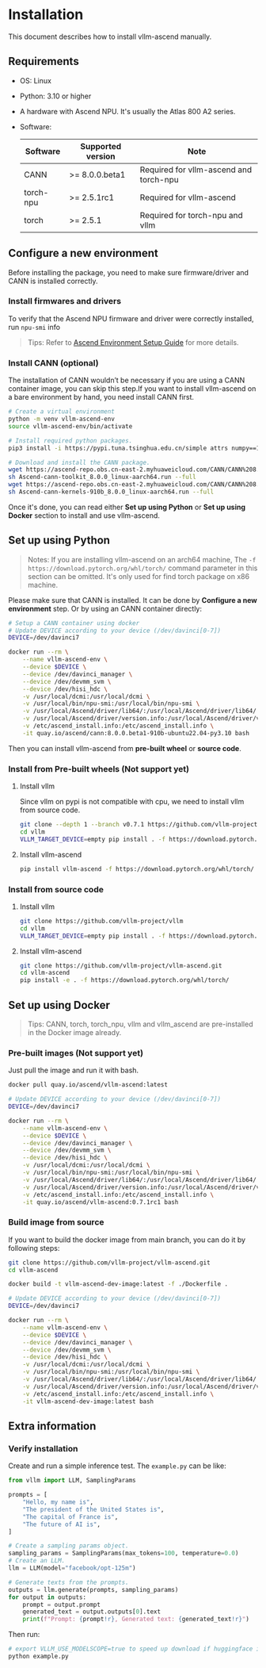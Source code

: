# Installation

This document describes how to install vllm-ascend manually.

## Requirements

- OS: Linux
- Python: 3.10 or higher
- A hardware with Ascend NPU. It's usually the Atlas 800 A2 series.
- Software:

    | Software     | Supported version | Note |
    | ------------ | ----------------- | ---- | 
    | CANN         | >= 8.0.0.beta1    | Required for vllm-ascend and torch-npu |
    | torch-npu    | >= 2.5.1rc1       | Required for vllm-ascend |
    | torch        | >= 2.5.1          | Required for torch-npu and vllm |

## Configure a new environment

Before installing the package,  you need to make sure firmware/driver and CANN is installed correctly.

### Install firmwares and drivers

To verify that the Ascend NPU firmware and driver were correctly installed, run `npu-smi` info

> Tips: Refer to [Ascend Environment Setup Guide](https://ascend.github.io/docs/sources/ascend/quick_install.html) for more details.

### Install CANN (optional)

The installation of CANN wouldn’t be necessary if you are using a CANN container image, you can skip this step.If you want to install vllm-ascend on a bare environment by hand, you need install CANN first.

```bash
# Create a virtual environment
python -m venv vllm-ascend-env
source vllm-ascend-env/bin/activate

# Install required python packages.
pip3 install -i https://pypi.tuna.tsinghua.edu.cn/simple attrs numpy==1.24.0 decorator sympy cffi pyyaml pathlib2 psutil protobuf scipy requests absl-py wheel typing_extensions

# Download and install the CANN package.
wget https://ascend-repo.obs.cn-east-2.myhuaweicloud.com/CANN/CANN%208.0.0/Ascend-cann-toolkit_8.0.0_linux-aarch64.run
sh Ascend-cann-toolkit_8.0.0_linux-aarch64.run --full
wget https://ascend-repo.obs.cn-east-2.myhuaweicloud.com/CANN/CANN%208.0.0/Ascend-cann-kernels-910b_8.0.0_linux-aarch64.run
sh Ascend-cann-kernels-910b_8.0.0_linux-aarch64.run --full
```

Once it's done, you can read either **Set up using Python** or **Set up using Docker** section to install and use vllm-ascend.

## Set up using Python

> Notes: If you are installing vllm-ascend on an arch64 machine, The `-f https://download.pytorch.org/whl/torch/` command parameter in this section can be omitted. It's only used for find torch package on x86 machine.

Please make sure that CANN is installed. It can be done by **Configure a new environment** step. Or by using an CANN container directly:

```bash
# Setup a CANN container using docker
# Update DEVICE according to your device (/dev/davinci[0-7])
DEVICE=/dev/davinci7

docker run --rm \
    --name vllm-ascend-env \
    --device $DEVICE \
    --device /dev/davinci_manager \
    --device /dev/devmm_svm \
    --device /dev/hisi_hdc \
    -v /usr/local/dcmi:/usr/local/dcmi \
    -v /usr/local/bin/npu-smi:/usr/local/bin/npu-smi \
    -v /usr/local/Ascend/driver/lib64/:/usr/local/Ascend/driver/lib64/ \
    -v /usr/local/Ascend/driver/version.info:/usr/local/Ascend/driver/version.info \
    -v /etc/ascend_install.info:/etc/ascend_install.info \
    -it quay.io/ascend/cann:8.0.0.beta1-910b-ubuntu22.04-py3.10 bash
```

Then you can install vllm-ascend from **pre-built wheel** or **source code**.

### Install from Pre-built wheels (Not support yet)

1. Install vllm

    Since vllm on pypi is not compatible with cpu, we need to install vllm from source code.

    ```bash
    git clone --depth 1 --branch v0.7.1 https://github.com/vllm-project/vllm
    cd vllm
    VLLM_TARGET_DEVICE=empty pip install . -f https://download.pytorch.org/whl/torch/
    ```

2. Install vllm-ascend

    ```bash
    pip install vllm-ascend -f https://download.pytorch.org/whl/torch/
    ```

### Install from source code

1. Install vllm

    ```bash
    git clone https://github.com/vllm-project/vllm
    cd vllm
    VLLM_TARGET_DEVICE=empty pip install . -f https://download.pytorch.org/whl/torch/
    ```

2. Install vllm-ascend

    ```bash
    git clone https://github.com/vllm-project/vllm-ascend.git
    cd vllm-ascend
    pip install -e . -f https://download.pytorch.org/whl/torch/
    ```

## Set up using Docker

> Tips: CANN, torch, torch_npu, vllm and vllm_ascend are pre-installed in the Docker image already.

### Pre-built images (Not support yet)

Just pull the image and run it with bash.

```bash
docker pull quay.io/ascend/vllm-ascend:latest

# Update DEVICE according to your device (/dev/davinci[0-7])
DEVICE=/dev/davinci7

docker run --rm \
    --name vllm-ascend-env \
    --device $DEVICE \
    --device /dev/davinci_manager \
    --device /dev/devmm_svm \
    --device /dev/hisi_hdc \
    -v /usr/local/dcmi:/usr/local/dcmi \
    -v /usr/local/bin/npu-smi:/usr/local/bin/npu-smi \
    -v /usr/local/Ascend/driver/lib64/:/usr/local/Ascend/driver/lib64/ \
    -v /usr/local/Ascend/driver/version.info:/usr/local/Ascend/driver/version.info \
    -v /etc/ascend_install.info:/etc/ascend_install.info \
    -it quay.io/ascend/vllm-ascend:0.7.1rc1 bash
```

### Build image from source

If you want to build the docker image from main branch, you can do it by following steps:

```bash
git clone https://github.com/vllm-project/vllm-ascend.git
cd vllm-ascend

docker build -t vllm-ascend-dev-image:latest -f ./Dockerfile .

# Update DEVICE according to your device (/dev/davinci[0-7])
DEVICE=/dev/davinci7

docker run --rm \
    --name vllm-ascend-env \
    --device $DEVICE \
    --device /dev/davinci_manager \
    --device /dev/devmm_svm \
    --device /dev/hisi_hdc \
    -v /usr/local/dcmi:/usr/local/dcmi \
    -v /usr/local/bin/npu-smi:/usr/local/bin/npu-smi \
    -v /usr/local/Ascend/driver/lib64/:/usr/local/Ascend/driver/lib64/ \
    -v /usr/local/Ascend/driver/version.info:/usr/local/Ascend/driver/version.info \
    -v /etc/ascend_install.info:/etc/ascend_install.info \
    -it vllm-ascend-dev-image:latest bash
```

## Extra information

### Verify installation

Create and run a simple inference test. The `example.py` can be like:

```python
from vllm import LLM, SamplingParams

prompts = [
    "Hello, my name is",
    "The president of the United States is",
    "The capital of France is",
    "The future of AI is",
]

# Create a sampling params object.
sampling_params = SamplingParams(max_tokens=100, temperature=0.0)
# Create an LLM.
llm = LLM(model="facebook/opt-125m")

# Generate texts from the prompts.
outputs = llm.generate(prompts, sampling_params)
for output in outputs:
    prompt = output.prompt
    generated_text = output.outputs[0].text
    print(f"Prompt: {prompt!r}, Generated text: {generated_text!r}")
```

Then run:

```bash
# export VLLM_USE_MODELSCOPE=true to speed up download if huggingface is not reachable.
python example.py
```
